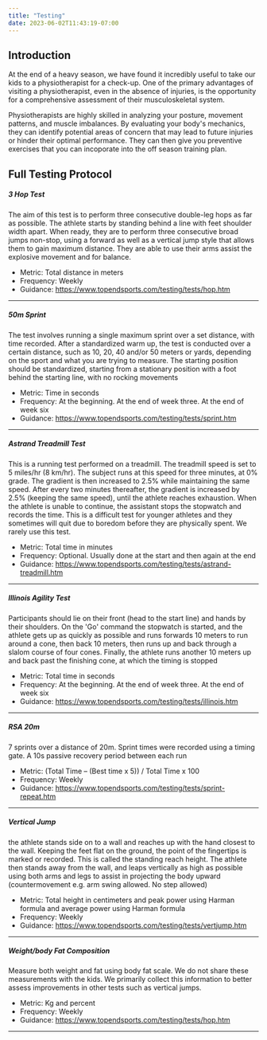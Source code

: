 ```yaml
---
title: "Testing"
date: 2023-06-02T11:43:19-07:00
---
```

## Introduction

At the end of a heavy season, we have found it incredibly useful to take our kids to a physiotherapist for a check-up. One of the primary advantages of visiting a physiotherapist, even in the absence of injuries, is the opportunity for a comprehensive assessment of their musculoskeletal system. 

Physiotherapists are highly skilled in analyzing your posture, movement patterns, and muscle imbalances. By evaluating your body's mechanics, they can identify potential areas of concern that may lead to future injuries or hinder their optimal performance.  They can then give you preventive exercises that you can incoporate into the off season training plan. 


## Full Testing Protocol


##### 3 Hop Test
The aim of this test is to perform three consecutive double-leg hops as far as possible. The athlete starts by standing behind a line with feet shoulder width apart. When ready, they are to perform three consecutive broad jumps non-stop, using a forward as well as a vertical jump style that allows them to gain maximum distance. They are able to use their arms assist the explosive movement and for balance.

* Metric: Total distance in meters
* Frequency: Weekly
* Guidance: https://www.topendsports.com/testing/tests/hop.htm
---

  ##### 50m Sprint
The test involves running a single maximum sprint over a set distance, with time recorded. After a standardized warm up, the test is conducted over a certain distance, such as 10, 20, 40 and/or 50 meters or yards, depending on the sport and what you are trying to measure. The starting position should be standardized, starting from a stationary position with a foot behind the starting line, with no rocking movements

* Metric: Time in seconds
* Frequency: At the beginning. At the end of week three. At the end of week six
* Guidance: https://www.topendsports.com/testing/tests/sprint.htm
---

##### Astrand Treadmill Test
This is a running test performed on a treadmill. The treadmill speed is set to 5 miles/hr (8 km/hr). The subject runs at this speed for three minutes, at 0% grade. The gradient is then increased to 2.5% while maintaining the same speed. After every two minutes thereafter, the gradient is increased by 2.5% (keeping the same speed), until the athlete reaches exhaustion. When the athlete is unable to continue, the assistant stops the stopwatch and records the time.  This is a difficult test for younger athletes and they sometimes will quit due to boredom before they are physically spent.  We rarely use this test.

* Metric: Total time in minutes
* Frequency: Optional.  Usually done at the start and then again at the end
* Guidance: https://www.topendsports.com/testing/tests/astrand-treadmill.htm
---

##### Illinois Agility Test
Participants should lie on their front (head to the start line) and hands by their shoulders. On the 'Go' command the stopwatch is started, and the athlete gets up as quickly as possible and runs forwards 10 meters to run around a cone, then back 10 meters, then runs up and back through a slalom course of four cones. Finally, the athlete runs another 10 meters up and back past the finishing cone, at which the timing is stopped   

* Metric: Total time in seconds
* Frequency: At the beginning. At the end of week three. At the end of week six
* Guidance: https://www.topendsports.com/testing/tests/illinois.htm
---

##### RSA 20m
7 sprints over a distance of 20m. Sprint times were recorded using a timing gate. A 10s passive recovery period between each run        

* Metric: (Total Time – (Best time x 5)) / Total Time x 100
* Frequency: Weekly
* Guidance: https://www.topendsports.com/testing/tests/sprint-repeat.htm
---

##### Vertical Jump                

the athlete stands side on to a wall and reaches up with the hand closest to the wall. Keeping the feet flat on the ground, the point of the fingertips is marked or recorded. This is called the standing reach height. The athlete then stands away from the wall, and leaps vertically as high as possible using both arms and legs to assist in projecting the body upward (countermovement e.g. arm swing allowed. No step allowed)  

* Metric: Total height in centimeters and peak power using Harman formula and average power using Harman formula 
* Frequency: Weekly
* Guidance: https://www.topendsports.com/testing/tests/vertjump.htm
---

##### Weight/body Fat Composition
Measure both weight and fat using body fat scale.  We do not share these measurements with the kids.  We primarily collect this information to better assess improvements in other tests such as vertical jumps.  

* Metric: Kg and percent
* Frequency: Weekly
* Guidance: https://www.topendsports.com/testing/tests/hop.htm
---

